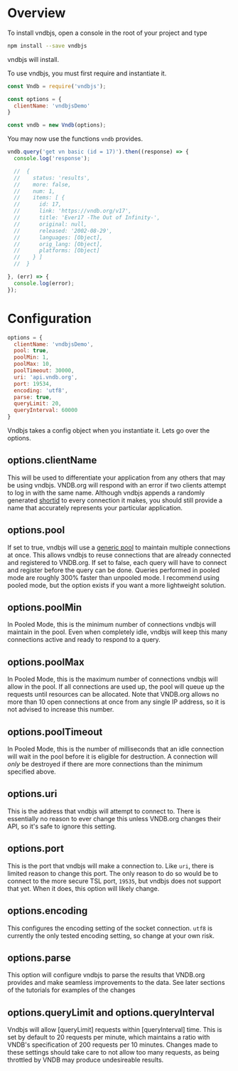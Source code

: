# Overview

To install vndbjs, open a console in the root of your project and type 

```bash
npm install --save vndbjs
```

vndbjs will install. 

To use vndbjs, you must first require and instantiate it.

```js
const Vndb = require('vndbjs');

const options = {
  clientName: 'vndbjsDemo'
}

const vndb = new Vndb(options);
```

You may now use the functions `vndb` provides.  

```js
vndb.query('get vn basic (id = 17)').then((response) => {
  console.log('response');

  //  { 
  //    status: 'results',
  //    more: false,
  //    num: 1,
  //    items: [ {
  //      id: 17,
  //      link: 'https://vndb.org/v17',
  //      title: 'Ever17 -The Out of Infinity-',
  //      original: null,
  //      released: '2002-08-29',
  //      languages: [Object],
  //      orig_lang: [Object],
  //      platforms: [Object]
  //    } ] 
  //  }

}, (err) => {
  console.log(error);
});
```

# Configuration

```js
options = {
  clientName: 'vndbjsDemo',
  pool: true,
  poolMin: 1,
  poolMax: 10,
  poolTimeout: 30000,
  uri: 'api.vndb.org',
  port: 19534,
  encoding: 'utf8',
  parse: true,
  queryLimit: 20,
  queryInterval: 60000
}
```

Vndbjs takes a config object when you instantiate it.  Lets go over the options.

## options.clientName

This will be used to differentiate your application from any others that may be using vndbjs.  VNDB.org will respond with an error if two clients attempt to log in with the same name.  Although vndbjs appends a randomly generated [shortid](https://www.npmjs.com/package/shortid) to every connection it makes, you should still provide a name that accurately represents your particular application.

## options.pool

If set to true, vndbjs will use a [generic pool](https://www.npmjs.com/package/generic-pool) to maintain multiple connections at once.  This allows vndbjs to reuse connections that are already connected and registered to VNDB.org.  If set to false, each query will have to connect and register before the query can be done.  Queries performed in pooled mode are roughly 300% faster than unpooled mode.  I recommend using pooled mode, but the option exists if you want a more lightweight solution.

## options.poolMin

In Pooled Mode, this is the minimum number of connections vndbjs will maintain in the pool.  Even when completely idle, vndbjs will keep this many connections active and ready to respond to a query.

## options.poolMax

In Pooled Mode, this is the maximum number of connections vndbjs will allow in the pool.  If all connections are used up, the pool will queue up the requests until resources can be allocated.  Note that VNDB.org allows no more than 10 open connections at once from any single IP address, so it is not advised to increase this number.

## options.poolTimeout

In Pooled Mode, this is the number of milliseconds that an idle connection will wait in the pool before it is eligible for destruction. A connection will *only* be destroyed if there are more connections than the minimum specified above.

## options.uri

This is the address that vndbjs will attempt to connect to.  There is essentially no reason to ever change this unless VNDB.org changes their API, so it's safe to ignore this setting.

## options.port

This is the port that vndbjs will make a connection to.  Like `uri`, there is limited reason to change this port.  The only reason to do so would be to connect to the more secure TSL port, `19535`, but vndbjs does not support that yet.  When it does, this option will likely change.

## options.encoding

This configures the encoding setting of the socket connection.  `utf8` is currently the only tested encoding setting, so change at your own risk.

## options.parse

This option will configure vndbjs to parse the results that VNDB.org provides and make seamless improvements to the data.  See later sections of the tutorials for examples of the changes

## options.queryLimit and options.queryInterval

Vndbjs will allow [queryLimit] requests within [queryInterval] time.  This is set by default to 20 requests per minute, which maintains a ratio with VNDB's specification of 200 requests per 10 minutes.  Changes made to these settings should take care to not allow too many requests, as being throttled by VNDB may produce undesireable results.